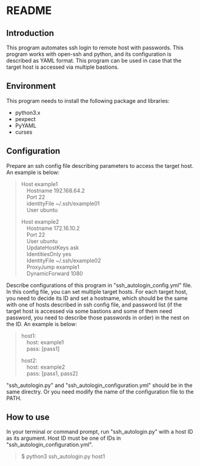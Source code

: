 # README

## Introduction
This program automates ssh login to remote host with passwords. This program works with open-ssh and python, and its configuration is described as YAML format. This program can be used in case that the target host is accessed via multiple bastions.

## Environment
This program needs to install the following package and libraries:
* python3.x
* pexpect
* PyYAML
* curses

## Configuration
Prepare an ssh config file describing parameters to access the target host. An example is below:

> Host example1  
>    &emsp;Hostname 192.168.64.2  
>    &emsp;Port 22  
>    &emsp;identityFile ~/.ssh/example01  
>    &emsp;User ubuntu
>
> Host example2  
>    &emsp;Hostname 172.16.10.2  
>    &emsp;Port 22  
>    &emsp;User ubuntu  
>    &emsp;UpdateHostKeys ask  
>    &emsp;IdentitiesOnly yes  
>    &emsp;IdentityFile ~/.ssh/example02  
>    &emsp;ProxyJump example1  
>    &emsp;DynamicForward 1080


Describe configurations of this program in "ssh_autologin_config.yml" file. In this config file, you can set multiple target hosts. For each target host, you need to decide its ID and set a hostname, which should be the same with one of hosts described in ssh config file, and password list (if the target host is accessed via some bastions and some of them need password, you need to describe those passwords in order) in the nest on the ID. An example is below:

> host1:  
>   &emsp;host: example1  
>   &emsp;pass: [pass1]
>
> host2:  
>   &emsp;host: example2  
>   &emsp;pass: [pass1, pass2]  

"ssh_autologin.py" and "ssh_autologin_configuration.yml" should be in the same directry. Or you need modify the name of the configuration file to the PATH.

## How to use
In your terminal or command prompt, run "ssh_autologin.py" with a host ID as its argument. Host ID must be one of IDs in "ssh_autologin_configuration.yml".

> $ python3 ssh_autologin.py host1







